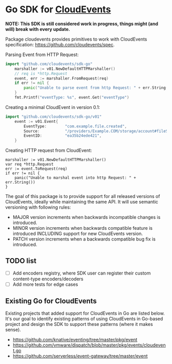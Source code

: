 # Go SDK for [CloudEvents](https://github.com/cloudevents/spec)

**NOTE: This SDK is still considered work in progress, things might (and will) break with every update.**

Package cloudevents provides primitives to work with CloudEvents specification: https://github.com/cloudevents/spec.

Parsing Event from HTTP Request:
```go
import "github.com/cloudevents/sdk-go"
	marshaller := v01.NewDefaultHTTPMarshaller()
	// req is *http.Request
	event, err := marshaller.FromRequest(req)
	if err != nil {
		panic("Unable to parse event from http Request: " + err.String())
	}
	fmt.Printf("eventType: %s", event.Get("eventType")
```

Creating a minimal CloudEvent in version 0.1:
```go
import "github.com/cloudevents/sdk-go/v01"
	event := v01.Event{
		EventType:        "com.example.file.created",
		Source:           "/providers/Example.COM/storage/account#fileServices/default/{new-file}",
		EventID:          "ea35b24ede421",
	}
```

Creating HTTP request from CloudEvent:
```
marshaller := v01.NewDefaultHTTPMarshaller()
var req *http.Request
err := event.ToRequest(req)
if err != nil {
	panic("Unable to marshal event into http Request: " + err.String())
}
```

The goal of this package is to provide support for all released versions of CloudEvents, ideally while maintaining
the same API. It will use semantic versioning with following rules:
* MAJOR version increments when backwards incompatible changes is introduced.
* MINOR version increments when backwards compatible feature is introduced INCLUDING support for new CloudEvents version.
* PATCH version increments when a backwards compatible bug fix is introduced.


## TODO list

- [ ] Add encoders registry, where SDK user can register their custom content-type encoders/decoders
- [ ] Add more tests for edge cases

## Existing Go for CloudEvents

Existing projects that added support for CloudEvents in Go are listed below. It's our goal to identify existing patterns
of using CloudEvents in Go-based project and design the SDK to support these patterns (where it makes sense).
- https://github.com/knative/eventing/tree/master/pkg/event
- https://github.com/vmware/dispatch/blob/master/pkg/events/cloudevent.go
- https://github.com/serverless/event-gateway/tree/master/event
